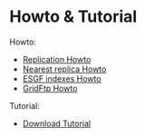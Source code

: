 # Howto & Tutorial

Howto:

* [Replication Howto](replication.md)
* [Nearest replica Howto](download_nearest_replica.md)
* [ESGF indexes Howto](select_indexes.md)
* [GridFtp Howto](gridftp.md)

Tutorial:

* [Download Tutorial](download_tutorial.md)

